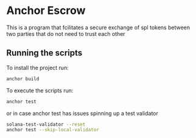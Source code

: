 # Anchor Escrow

This is a program that fcilitates a secure exchange of spl tokens between two parties that do not need to trust each other

## Running the scripts

To install the project run:

```bash
anchor build
```

To execute the scripts run:

```bash
anchor test
```

or in case anchor test has issues spinning up a test validator

```bash
solana-test-validator --reset
anchor test --skip-local-validator
```

